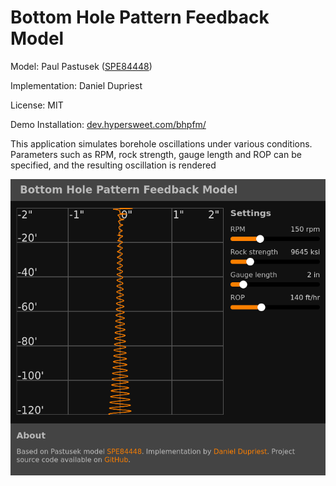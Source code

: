 # Bottom Hole Pattern Feedback Model

Model: Paul Pastusek ([SPE84448](https://onepetro.org/SPEATCE/proceedings-abstract/03ATCE/All-03ATCE/SPE-84448-MS/137797))

Implementation: Daniel Dupriest

License: MIT

Demo Installation: [dev.hypersweet.com/bhpfm/](http://dev.hypersweet.com/bhpfm/)

This application simulates borehole oscillations under various conditions. Parameters such as RPM, rock strength, gauge length and ROP can be specified, and the resulting oscillation is rendered

![Screenshot](screenshot.png)
